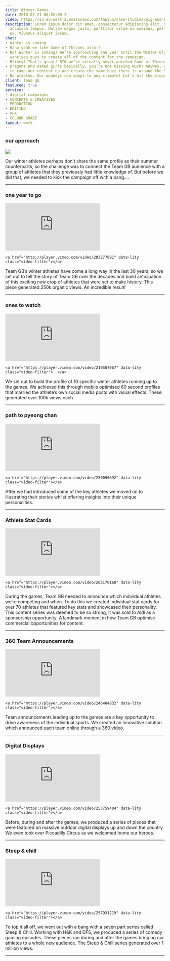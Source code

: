 ```yaml
---
title: Winter Games
date: 2018-07-21 06:52:00 Z
video: https://s3.eu-west-2.amazonaws.com/tanjun/case-studies/big-and-bold/reel
description: Lorem ipsum dolor sit amet, consectetur adipiscing elit. Morbi laoreet
  accumsan tempus. Nullam magna justo, porttitor vitae mi maximus, pellentesque tristique
  ex. Vivamus aliquet ipsum.
chat:
- Winter is coming
- Haha yeah we like Game of Thrones also!!
- No! Winter is coming! We’re approaching one year until the Winter Olympics and we
  want you guys to create all of the content for the campaign.
- Blimey! That’s great! BTW we’ve actually never watched Game of Thrones.
- Dragons and naked girls basically, you’re not missing much! Anyway, we really want
  to ramp our content up and create the same buzz there is around the Summer Games.
- No problem. Our monkeys can adapt to any climate! Let’s hit the slopes.
client: team gb
featured: true
service:
- digital campaigns
- CONCEPTS & CREATIVES
- PRODUCTION
- EDITING
- VFX
- COLOUR GRADE
layout: work
---
```


### our approach

<div class="image two-one">
	<img src="/uploads/solution-1.gif">
</div>

Our winter athletes perhaps don’t share the same profile as their summer counterparts, so the challenge was to connect the Team GB audience with a group of athletes that they previously had little knowledge of.
But before we did that, we needed to kick the campaign off with a bang….

---

### one year to go

<div class="video one-two big">
	<iframe allowfullscreen="" frameborder="0" mozallowfullscreen="" src="https://player.vimeo.com/video/203277091?background=1" webkitallowfullscreen="" kwframeid="5"></iframe>
	
	<a href="http://player.vimeo.com/video/203277091" data-lity class="video-filter"></a>
</div>

Team GB’s winter athletes have come a long way in the last 30 years, so we set out to tell the story of Team GB over the decades and build anticipation of this exciting new crop of athletes that were set to make history.
This piece generated 250k organic views. An incredible result!



---

### ones to watch

<div class="video one-one">
	<iframe allowfullscreen="" frameborder="0" mozallowfullscreen="" src="https://player.vimeo.com/video/219507067?background=1" webkitallowfullscreen="" kwframeid="5"></iframe>

	<a href="https://player.vimeo.com/video/219507067" data-lity class="video-filter">	</a>
</div>

We set out to build the profile of 10 specific winter athletes running up to the games. We achieved this through mobile optimised 60 second profiles that married the athlete’s own social media posts with visual effects. 
These generated over 100k views each.

---

### path to pyeong chan

<div class="video one-two big">
	<iframe allowfullscreen="" frameborder="0" mozallowfullscreen="" src="https://player.vimeo.com/video/250096692?background=1" webkitallowfullscreen="" kwframeid="5"></iframe>

	<a href="https://player.vimeo.com/video/250096692" data-lity class="video-filter"></a>
</div>

After we had introduced some of the key athletes we moved on to illustrating their stories whilst offering insights into their unique personalities.

---

### Athlete Stat Cards

<div class="video two-one">
	<iframe allowfullscreen="" frameborder="0" mozallowfullscreen="" src="https://player.vimeo.com/video/265170168?background=1" webkitallowfullscreen="" kwframeid="5" ></iframe>

	<a href="https://player.vimeo.com/video/265170168" data-lity class="video-filter"></a>
</div>

During the games, Team GB needed to announce which individual athletes we’re competing and when. To do this we created individual stat cards for over 70 athletes that featured key stats and showcased their personality. 
This content series was deemed to be so strong, it was sold to Aldi as a sponsorship opportunity. A landmark moment in how Team GB optimise commercial opportunities for content.



---

### 360 Team Announcements

<div class="video one-three">
	<iframe allowfullscreen="" frameborder="0" mozallowfullscreen="" src="https://player.vimeo.com/video/246404832?background=1" webkitallowfullscreen="" kwframeid="5"></iframe>

	<a href="https://player.vimeo.com/video/246404832" data-lity class="video-filter"></a>
</div>

Team announcements leading up to the games are a key opportunity to drive awareness of the individual sports. We created an innovative solution which announced each team online through a 360 video.

---

### Digital Displays

<div class="video one-two big">		
	<iframe allowfullscreen="" frameborder="0" mozallowfullscreen="" src="https://player.vimeo.com/video/253759404?background=1" webkitallowfullscreen="" kwframeid="5"></iframe>

	<a href="https://player.vimeo.com/video/253759404" data-lity class="video-filter"></a>
</div>

Before, during and after the games, we produced a series of pieces that were featured on massive outdoor digital displays up and down the country. We even took over Piccadilly Circus as we welcomed home our heroes.

---

### Steep & chill 

<div class="video one-two">		
	<iframe allowfullscreen="" frameborder="0" mozallowfullscreen="" src="https://player.vimeo.com/video/257931219?background=1" webkitallowfullscreen="" kwframeid="5"></iframe>

	<a href="https://player.vimeo.com/video/257931219" data-lity class="video-filter"></a>
</div>

To top it all off, we went out with a bang with a seven part series called Steep & Chill. Working with H&K and DFS, we produced a series of comedy gaming episodes. These pieces ran during and after the games bringing our athletes to a whole new audience. 
The Steep & Chill series generated over 1 million views.

---

